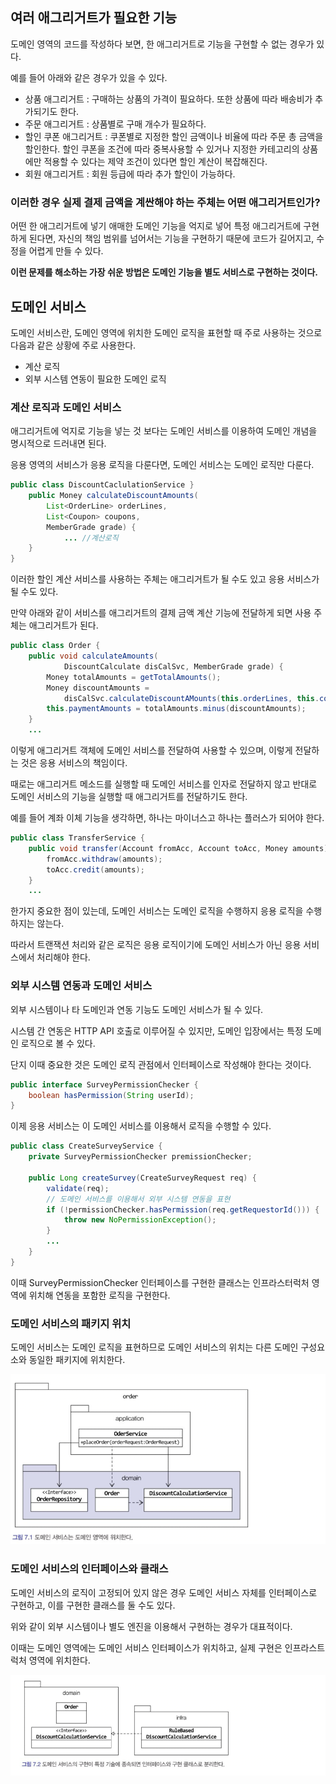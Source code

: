 ## 여러 애그리거트가 필요한 기능

도메인 영역의 코드를 작성하다 보면, 한 애그리거트로 기능을 구현할 수 없는 경우가 있다.

예를 들어 아래와 같은 경우가 있을 수 있다.

- 상품 애그리거트 : 구매하는 상품의 가격이 필요하다. 또한 상품에 따라 배송비가 추가되기도 한다.
- 주문 애그리거트 : 상품별로 구매 개수가 필요하다.
- 할인 쿠폰 애그리거트 : 쿠폰별로 지정한 할인 금액이나 비율에 따라 주문 총 금액을 할인한다. 할인 쿠폰을 조건에 따라 중복사용할 수 있거나 지정한 카테고리의 상품에만 적용할 수 있다는 제약 조건이 있다면 할인 계산이 복잡해진다.
- 회원 애그리거트 : 회원 등급에 따라 추가 할인이 가능하다.

### **이러한 경우 실제 결제 금액을 계싼해야 하는 주체는 어떤 애그리거트인가?**

어떤 한 애그리거트에 넣기 애매한 도메인 기능을 억지로 넣어 특정 애그리거트에 구현하게 된다면, 자신의 책임 범위를 넘어서는 기능을 구현하기 때문에 코드가 길어지고, 수정을 어렵게 만들 수 있다.

**이런 문제를 해소하는 가장 쉬운 방법은 도메인 기능을 별도 서비스로 구현하는 것이다.**

## 도메인 서비스

도메인 서비스란, 도메인 영역에 위치한 도메인 로직을 표현할 때 주로 사용하는 것으로 다음과 같은 상황에 주로 사용한다.

- 계산 로직
- 외부 시스템 연동이 필요한 도메인 로직

### 계산 로직과 도메인 서비스

애그리거트에 억지로 기능을 넣는 것 보다는 도메인 서비스를 이용하여 도메인 개념을 명시적으로 드러내면 된다.

응용 영역의 서비스가 응용 로직을 다룬다면, 도메인 서비스는 도메인 로직만 다룬다.

```java
public class DiscountCaclulationService }
	public Money calculateDiscountAmounts(
		List<OrderLine> orderLines,
		List<Coupon> coupons,
		MemberGrade grade) {
			... //계산로직
	}
}
```

이러한 할인 계산 서비스를 사용하는 주체는 애그리거트가 될 수도 있고 응용 서비스가 될 수도 있다.

만약 아래와 같이 서비스를 애그리거트의 결제 금액 계산 기능에 전달하게 되면 사용 주체는 애그리거트가 된다.

```java
public class Order {
	public void calculateAmounts(
			DiscountCalculate disCalSvc, MemberGrade grade) {
		Money totalAmounts = getTotalAmounts();
		Money discountAmounts = 
			disCalSvc.calculateDiscountAMounts(this.orderLines, this.coupons, grade);
		this.paymentAmounts = totalAmounts.minus(discountAmounts);
	}
	...
```

이렇게 애그리거트 객체에 도메인 서비스를 전달하여 사용할 수 있으며, 이렇게 전달하는 것은 응용 서비스의 책임이다.

때로는 애그리거트 메소드를 실행할 때 도메인 서비스를 인자로 전달하지 않고 반대로 도메인 서비스의 기능을 실행할 때 애그리거트를 전달하기도 한다.

예를 들어 계좌 이체 기능을 생각하면, 하나는 마이너스고 하나는 플러스가 되어야 한다.

```java
public class TransferService {
	public void transfer(Account fromAcc, Account toAcc, Money amounts) {
		fromAcc.withdraw(amounts);
		toAcc.credit(amounts);
	}
	...
```

한가지 중요한 점이 있는데, 도메인 서비스는 도메인 로직을 수행하지 응용 로직을 수행하지는 않는다.

따라서 트랜잭션 처리와 같은 로직은 응용 로직이기에 도메인 서비스가 아닌 응용 서비스에서 처리해야 한다.

### 외부 시스템 연동과 도메인 서비스

외부 시스템이나 타 도메인과 연동 기능도 도메인 서비스가 될 수 있다.

시스템 간 연동은 HTTP API 호출로 이루어질 수 있지만, 도메인 입장에서는 특정 도메인 로직으로 볼 수 있다.

단지 이때 중요한 것은 도메인 로직 관점에서 인터페이스로 작성해야 한다는 것이다.

```java
public interface SurveyPermissionChecker {
	boolean hasPermission(String userId);
}
```

이제 응용 서비스는 이 도메인 서비스를 이용해서 로직을 수행할 수 있다.

```java
public class CreateSurveyService {
	private SurveyPermissionChecker premissionChecker;
	
	public Long createSurvey(CreateSurveyRequest req) {
		validate(req);
		// 도메인 서비스를 이용해서 외부 시스템 연동을 표현
		if (!permissionChecker.hasPermission(req.getRequestorId())) {
			throw new NoPermissionException();
		}
		...
	}
}
```

이때 SurveyPermissionChecker 인터페이스를 구현한 클래스는 인프라스터럭처 영역에 위치해 연동을 포함한 로직을 구현한다.

### 도메인 서비스의 패키지 위치

도메인 서비스는 도메인 로직을 표현하므로 도메인 서비스의 위치는 다른 도메인 구성요소와 동일한 패키지에 위치한다.

![Untitled](./chap7-1.png)

### 도메인 서비스의 인터페이스와 클래스

도메인 서비스의 로직이 고정되어 있지 않은 경우 도메인 서비스 자체를 인터페이스로 구현하고, 이를 구현한 클래스를 둘 수도 있다.

위와 같이 외부 시스템이나 별도 엔진을 이용해서 구현하는 경우가 대표적이다.

이때는 도메인 영역에는 도메인 서비스 인터페이스가 위치하고, 실제 구현은 인프라스트럭처 영역에 위치한다.

![Untitled](./chap7-2.png)